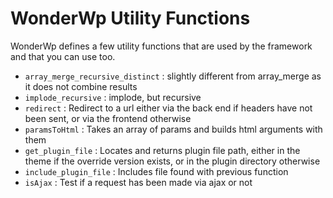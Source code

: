 # WonderWp Utility Functions

WonderWp defines a few utility functions that are used by the framework and that you can use too.

- `array_merge_recursive_distinct` : slightly different from array_merge as it does not combine results
- `implode_recursive` : implode, but recursive
- `redirect` : Redirect to a url either via the back end if headers have not been sent, or via the frontend otherwise
- `paramsToHtml` : Takes an array of params and builds html arguments with them
- `get_plugin_file` :  Locates and returns plugin file path, either in the theme if the override version exists, or in the plugin directory otherwise
- `include_plugin_file` : Includes file found with previous function
- `isAjax` : Test if a request has been made via ajax or not
